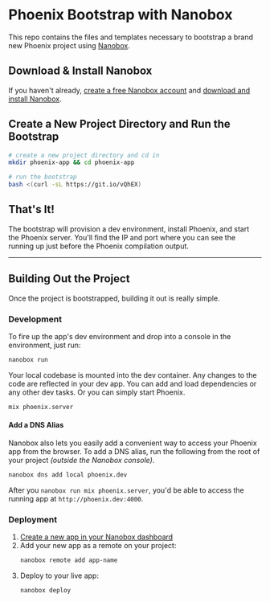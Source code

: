 # Phoenix Bootstrap with Nanobox

This repo contains the files and templates necessary to bootstrap a brand new Phoenix project using [Nanobox](https://nanobox.io).

## Download & Install Nanobox
If you haven't already, [create a free Nanobox account](https://dashboard.nanobox.io/users/register) and [download and install Nanobox](https://dashboard.nanobox.io/download).

## Create a New Project Directory and Run the Bootstrap
```bash
# create a new project directory and cd in
mkdir phoenix-app && cd phoenix-app

# run the bootstrap
bash <(curl -sL https://git.io/vQhEX)
```

## That's It!
The bootstrap will provision a dev environment, install Phoenix, and start the Phoenix server. You'll find the IP and port where you can see the running up just before the Phoenix compilation output.

---

## Building Out the Project
Once the project is bootstrapped, building it out is really simple.

### Development
To fire up the app's dev environment and drop into a console in the environment, just run:

```bash
nanobox run
```

Your local codebase is mounted into the dev container. Any changes to the code are reflected in your dev app. You can add and load dependencies or any other dev tasks. Or you can simply start Phoenix.

```bash
mix phoenix.server
```

#### Add a DNS Alias
Nanobox also lets you easily add a convenient way to access your Phoenix app from the browser. To add a DNS alias, run the following from the root of your project _(outside the Nanobox console)_.

```bash
nanobox dns add local phoenix.dev
```

After you `nanobox run mix phoenix.server`, you'd be able to access the running app at `http://phoenix.dev:4000`.

### Deployment
1. [Create a new app in your Nanobox dashboard](https://docs.nanobox.io/workflow/launch-app/)
2. Add your new app as a remote on your project:
    ```bash
    nanobox remote add app-name
    ```
3. Deploy to your live app:
    ```bash
    nanobox deploy
    ```
